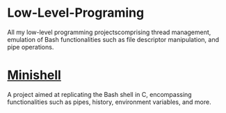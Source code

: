 # Low-Level-Programing
All my low-level programming projectscomprising thread management, emulation of Bash functionalities such as file descriptor manipulation, and pipe operations.

# [Minishell](https://github.com/Tagamydev/Minishell)

A project aimed at replicating the Bash shell in C, encompassing functionalities such as pipes, history, environment variables, and more.
